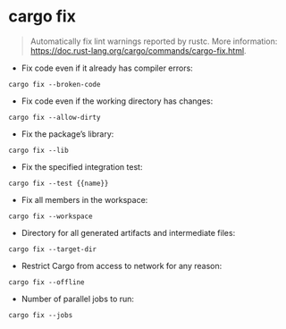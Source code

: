 # cargo fix

> Automatically fix lint warnings reported by rustc.
> More information: <https://doc.rust-lang.org/cargo/commands/cargo-fix.html>.

- Fix code even if it already has compiler errors:

`cargo fix --broken-code`

- Fix code even if the working directory has changes:

`cargo fix --allow-dirty`

- Fix the package’s library:

`cargo fix --lib`

- Fix the specified integration test:

`cargo fix --test {{name}}`

- Fix all members in the workspace:

`cargo fix --workspace`

- Directory for all generated artifacts and intermediate files:

`cargo fix --target-dir`

- Restrict Cargo from access to network for any reason:

`cargo fix --offline`

- Number of parallel jobs to run:

`cargo fix --jobs`
